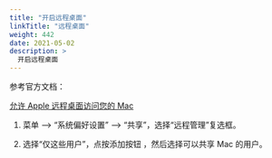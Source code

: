 ```yaml
---
title: "开启远程桌面"
linkTitle: "远程桌面"
weight: 442
date: 2021-05-02
description: >
  开启远程桌面
---
```


参考官方文档：

[允许 Apple 远程桌面访问您的 Mac](https://support.apple.com/zh-cn/guide/mac-help/mh11851/mac)

1. 菜单  --> “系统偏好设置” --> “共享”，选择“远程管理”复选框。

2. 选择“仅这些用户”，点按添加按钮 ，然后选择可以共享 Mac 的用户。




